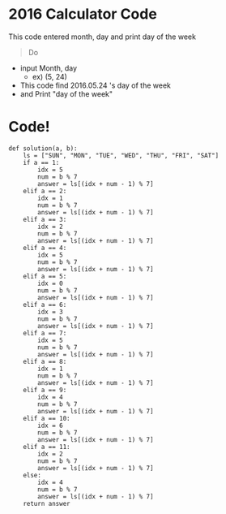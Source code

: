# 2016 Calculator Code

This code entered month, day and print day of the week

> Do

  - input Month, day
    - ex)   (5, 24)
  - This code find 2016.05.24 's day of the week
  - and Print "day of the week"

# Code!

```
def solution(a, b):
    ls = ["SUN", "MON", "TUE", "WED", "THU", "FRI", "SAT"]
    if a == 1:
        idx = 5
        num = b % 7
        answer = ls[(idx + num - 1) % 7]
    elif a == 2:
        idx = 1
        num = b % 7
        answer = ls[(idx + num - 1) % 7]
    elif a == 3:
        idx = 2
        num = b % 7
        answer = ls[(idx + num - 1) % 7]
    elif a == 4:
        idx = 5
        num = b % 7
        answer = ls[(idx + num - 1) % 7]
    elif a == 5:
        idx = 0
        num = b % 7
        answer = ls[(idx + num - 1) % 7]
    elif a == 6:
        idx = 3
        num = b % 7
        answer = ls[(idx + num - 1) % 7]
    elif a == 7:
        idx = 5
        num = b % 7
        answer = ls[(idx + num - 1) % 7]
    elif a == 8:
        idx = 1
        num = b % 7
        answer = ls[(idx + num - 1) % 7]
    elif a == 9:
        idx = 4
        num = b % 7
        answer = ls[(idx + num - 1) % 7]
    elif a == 10:
        idx = 6
        num = b % 7
        answer = ls[(idx + num - 1) % 7]
    elif a == 11:
        idx = 2
        num = b % 7
        answer = ls[(idx + num - 1) % 7]
    else:
        idx = 4
        num = b % 7
        answer = ls[(idx + num - 1) % 7]
    return answer
```
